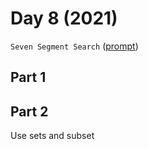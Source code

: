 # Day 8 (2021)

`Seven Segment Search` ([prompt](https://adventofcode.com/2021/day/8))

## Part 1

## Part 2

Use sets and subset
